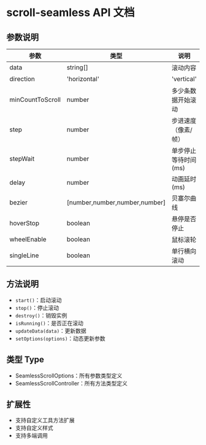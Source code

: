 # scroll-seamless API 文档

## 参数说明
| 参数 | 类型 | 说明 | 默认值 |
| ---- | ---- | ---- | ------ |
| data | string[] | 滚动内容 | 必填 |
| direction | 'horizontal' | 'vertical' | 滚动方向 | 'horizontal' |
| minCountToScroll | number | 多少条数据开始滚动 | 2 |
| step | number | 步进速度（像素/帧） | 1 |
| stepWait | number | 单步停止等待时间(ms) | 0 |
| delay | number | 动画延时(ms) | 0 |
| bezier | [number,number,number,number] | 贝塞尔曲线 | [0.25,0.1,0.25,1] |
| hoverStop | boolean | 悬停是否停止 | true |
| wheelEnable | boolean | 鼠标滚轮 | false |
| singleLine | boolean | 单行横向滚动 | false |

## 方法说明
- `start()`：启动滚动
- `stop()`：停止滚动
- `destroy()`：销毁实例
- `isRunning()`：是否正在滚动
- `updateData(data)`：更新数据
- `setOptions(options)`：动态更新参数

## 类型 Type
- SeamlessScrollOptions：所有参数类型定义
- SeamlessScrollController：所有方法类型定义

## 扩展性
- 支持自定义工具方法扩展
- 支持自定义样式
- 支持多端调用 